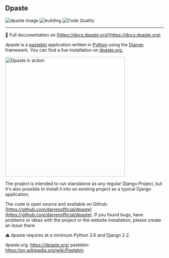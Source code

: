 Dpaste
---
![dpaste image](https://img.shields.io/pypi/v/dpaste.svg)
![building](https://travis-ci.org/bartTC/dpaste.svg?branch=master)
![Code Quality](https://api.codacy.com/project/badge/Grade/185cfbe9b4b447e59a40f816c4a5ebf4)

----

📖 Full documentation on [https://docs.dpaste.org](https://docs.dpaste.org)


dpaste is a [pastebin](https://en.wikipedia.org/wiki/Pastebin) application written in [Python](https://www.python.org/) using the [Django](https://www.djangoproject.com/) framework. You can find a live installation on [dpaste.org.](https://dpaste.org)

<img src="https://cdn.darrennathanael.com/assets/dpaste/dpaste.png" alt="Dpaste in action" width="380"/>

The project is intended to run standalone as any regular Django Project, but it's also possible to install it into an existing project as a typical Django application.


The code is open source and available on Github: [https://github.com/darrenofficial/dpaste](https://github.com/darrenofficial/dpaste). If you found bugs, have problems or ideas with the project or the website installation, please create an *Issue* there.

⚠️ dpaste requires at a minimum Python 3.6 and Django 2.2.


dpaste.org: https://dpaste.org/
pastebin: https://en.wikipedia.org/wiki/Pastebin
